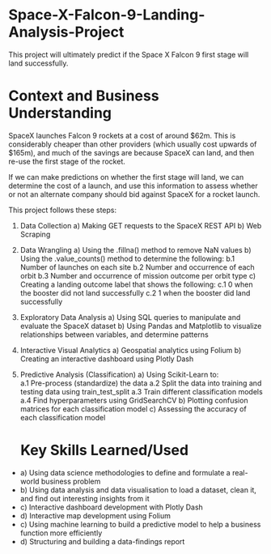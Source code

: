 # Space-X-Falcon-9-Landing-Analysis-Project
This  project will ultimately predict if the Space X Falcon 9 first stage will land successfully.

# Context and Business Understanding
SpaceX launches Falcon 9 rockets at a cost of around $62m. This is considerably cheaper than other providers (which usually cost upwards of $165m), and much of the savings are because SpaceX can land, and then re-use the first stage of the rocket.

If we can make predictions on whether the first stage will land, we can determine the cost of a launch, and use this information to assess whether or not an alternate company should bid against SpaceX for a rocket launch.

This project follows these steps:
1. Data Collection
   a) Making GET requests to the SpaceX REST API
   b) Web Scraping
   
2. Data Wrangling
   a) Using the .fillna() method to remove NaN values
   b) Using the .value_counts() method to determine the following:
      b.1 Number of launches on each site
      b.2 Number and occurrence of each orbit
      b.3 Number and occurrence of mission outcome per orbit type
   c) Creating a landing outcome label that shows the following:
      c.1 0 when the booster did not land successfully
      c.2 1 when the booster did land successfully
      
3. Exploratory Data Analysis
   a) Using SQL queries to manipulate and evaluate the SpaceX dataset
   b) Using Pandas and Matplotlib to visualize relationships between variables, and determine patterns 
   
4. Interactive Visual Analytics
   a) Geospatial analytics using Folium
   b) Creating an interactive dashboard using Plotly Dash  
   
5. Predictive Analysis (Classification)
   a) Using Scikit-Learn to:  
      a.1 Pre-process (standardize) the data
      a.2 Split the data into training and testing data using train_test_split
      a.3 Train different classification models
      a.4 Find hyperparameters using GridSearchCV
   b) Plotting confusion matrices for each classification model
   c) Assessing the accuracy of each classification model   
   
   # Key Skills Learned/Used
  * a) Using data science methodologies to define and formulate a real-world business problem
  * b) Using data analysis and data visualisation to load a dataset, clean it, and find out interesting insights from it
  * c) Interactive dashboard development with Plotly Dash
  * d) Interactive map development using Folium
  * c) Using machine learning to build a predictive model to help a business function more efficiently
  * d) Structuring and building a data-findings report
   
   
